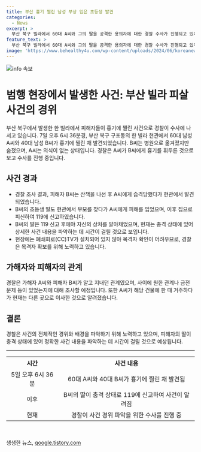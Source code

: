 ```yaml
---
title: 부산 흉기 찔린 남성 부상 입은 초등생 발견
categories:
  - News
excerpt: >
  부산 북구 빌라에서 60대 A씨와 그의 딸을 공격한 용의자에 대한 경찰 수사가 진행되고 있다. A씨는 이전에 해당 빌라에 거주했으며, B씨와의 관계와 가능한 원한 관계, 금전 문제 등이 수사될 예정이다. A씨는 자해도 시도했으며, 현재 중태인 B씨의 딸도 큰 충격을 받았다. CCTV가 없어 목격자 확인에 노력 중이며, 정확한 사건 경위를 파악하기 위해 시간이 필요하다.
feature_text: >
  부산 북구 빌라에서 60대 A씨와 그의 딸을 공격한 용의자에 대한 경찰 수사가 진행되고 있다. A씨는 이전에 해당 빌라에 거주했으며, B씨와의 관계와 가능한 원한 관계, 금전 문제 등이 수사될 예정이다. A씨는 자해도 시도했으며, 현재 중태인 B씨의 딸도 큰 충격을 받았다. CCTV가 없어 목격자 확인에 노력 중이며, 정확한 사건 경위를 파악하기 위해 시간이 필요하다.
image: 'https://www.behealthy4u.com/wp-content/uploads/2024/06/koreanews.jpg'
---
```


<p><img src="https://www.behealthy4u.com/wp-content/uploads/2024/06/koreanews.jpg" alt="info 속보" /></p>

<h1>범행 현장에서 발생한 사건: 부산 빌라 피살 사건의 경위</h1>

<p data-ke-size="size16">부산 북구에서 발생한 한 빌라에서 피해자들이 흉기에 찔린 사건으로 경찰이 수사에 나서고 있습니다. 7일 오후 6시 36분경, 부산 북구 구포동의 한 빌라 현관에서 60대 남성 A씨와 40대 남성 B씨가 흉기에 찔린 채 발견되었습니다. B씨는 병원으로 옮겨졌지만 숨졌으며, A씨는 의식이 없는 상태입니다. 경찰은 A씨가 B씨에게 흉기를 휘두른 것으로 보고 수사를 진행 중입니다.</p>

<h2 data-ke-size="size26">사건 경과</h2>

<ul>
  <li>경찰 조사 결과, 피해자 B씨는 산책을 나선 후 A씨에게 습격당했다가 현관에서 발견되었습니다.</li>
  <li>B씨의 초등생 딸도 현관에서 부모를 찾다가 A씨에게 피해를 입었으며, 이후 집으로 피신하여 119에 신고하였습니다.</li>
  <li>B씨의 딸은 119 신고 후에야 자신의 상처를 알아채었으며, 현재는 충격 상태에 있어 상세한 사건 내용을 파악하는 데 시간이 걸릴 것으로 보입니다.</li>
  <li>현장에는 폐쇄회로(CC)TV가 설치되어 있지 않아 목격자 확인이 어려우므로, 경찰은 목격자 확보를 위해 노력하고 있습니다.</li>
</ul>

<h2 data-ke-size="size26">가해자와 피해자의 관계</h2>

<p data-ke-size="size16">경찰은 가해자 A씨와 피해자 B씨가 알고 지내던 관계였으며, 사이에 원한 관계나 금전 문제 등이 있었는지에 대해 조사할 예정입니다. 또한 A씨가 해당 건물에 한 때 거주하다가 현재는 다른 곳으로 이사한 것으로 알려졌습니다.</p>

<h2 data-ke-size="size26">결론</h2>

<p data-ke-size="size16">경찰은 사건의 전체적인 경위와 배경을 파악하기 위해 노력하고 있으며, 피해자의 딸이 충격 상태에 있어 정확한 사건 내용을 파악하는 데 시간이 걸릴 것으로 예상됩니다.</p>

<hr>

<table>
    <tr>
        <th style="text-align: center;">시간</th>
        <th style="text-align: center;">사건 내용</th>
    </tr>
    <tr>
        <td style="text-align: center;">5일 오후 6시 36분</td>
        <td style="text-align: center;">60대 A씨와 40대 B씨가 흉기에 찔린 채 발견됨</td>
    </tr>
    <tr>
        <td style="text-align: center;">이후</td>
        <td style="text-align: center;">B씨의 딸이 충격 상태로 119에 신고하여 사건이 알려짐</td>
    </tr>
    <tr>
        <td style="text-align: center;">현재</td>
        <td style="text-align: center;">경찰이 사건 경위 파악을 위한 수사를 진행 중</td>
    </tr>
</table>

<p data-ke-size="size16">&nbsp;</p>
생생한 뉴스, <a href="https://qoogle.tistory.com" rel="dofollow">qoogle.tistory.com</a>


